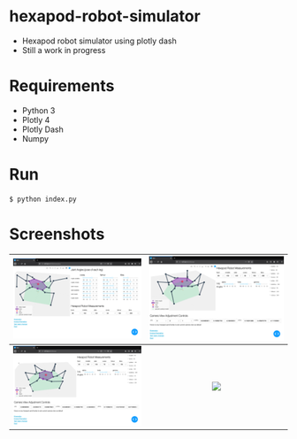 # hexapod-robot-simulator
- Hexapod robot simulator using plotly dash
- Still a work in progress

# Requirements
- Python 3
- Plotly 4
- Plotly Dash
- Numpy

# Run
```
$ python index.py
```

# Screenshots
| ![](./img/screen_shot-v1-4.png) | ![](./img/screen_shot-v1-2.png) |
| ------------- |:-------------:|
| ![](./img/screen_shot-v1-3.png) | ![](../img/screen_shot-v1-1.png) |
